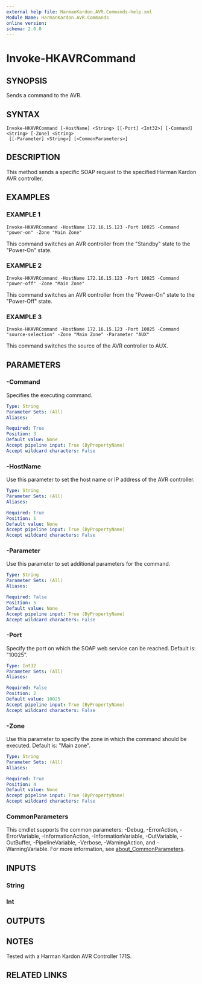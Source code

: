 ```yaml
---
external help file: HarmanKardon.AVR.Commands-help.xml
Module Name: HarmanKardon.AVR.Commands
online version:
schema: 2.0.0
---
```


# Invoke-HKAVRCommand

## SYNOPSIS
Sends a command to the AVR.

## SYNTAX

```
Invoke-HKAVRCommand [-HostName] <String> [[-Port] <Int32>] [-Command] <String> [-Zone] <String>
 [[-Parameter] <String>] [<CommonParameters>]
```

## DESCRIPTION
This method sends a specific SOAP request to the specified Harman Kardon AVR controller.

## EXAMPLES

### EXAMPLE 1
```
Invoke-HKAVRCommand -HostName 172.16.15.123 -Port 10025 -Command "power-on" -Zone "Main Zone"
```
This command switches an AVR controller from the "Standby" state to the "Power-On" state.

### EXAMPLE 2
```
Invoke-HKAVRCommand -HostName 172.16.15.123 -Port 10025 -Command "power-off" -Zone "Main Zone"
```

This command switches an AVR controller from the "Power-On" state to the "Power-Off" state.

### EXAMPLE 3
```
Invoke-HKAVRCommand -HostName 172.16.15.123 -Port 10025 -Command "source-selection" -Zone "Main Zone" -Parameter "AUX"
```

This command switches the source of the AVR controller to AUX.

## PARAMETERS

### -Command
Specifies the executing command.

```yaml
Type: String
Parameter Sets: (All)
Aliases:

Required: True
Position: 3
Default value: None
Accept pipeline input: True (ByPropertyName)
Accept wildcard characters: False
```

### -HostName
Use this parameter to set the host name or IP address of the AVR controller.

```yaml
Type: String
Parameter Sets: (All)
Aliases:

Required: True
Position: 1
Default value: None
Accept pipeline input: True (ByPropertyName)
Accept wildcard characters: False
```

### -Parameter
Use this parameter to set additional parameters for the command.

```yaml
Type: String
Parameter Sets: (All)
Aliases:

Required: False
Position: 5
Default value: None
Accept pipeline input: True (ByPropertyName)
Accept wildcard characters: False
```

### -Port
Specify the port on which the SOAP web service can be reached. Default is: "10025".

```yaml
Type: Int32
Parameter Sets: (All)
Aliases:

Required: False
Position: 2
Default value: 10025
Accept pipeline input: True (ByPropertyName)
Accept wildcard characters: False
```

### -Zone
Use this parameter to specify the zone in which the command should be executed. Default is: "Main zone".

```yaml
Type: String
Parameter Sets: (All)
Aliases:

Required: True
Position: 4
Default value: None
Accept pipeline input: True (ByPropertyName)
Accept wildcard characters: False
```

### CommonParameters
This cmdlet supports the common parameters: -Debug, -ErrorAction, -ErrorVariable, -InformationAction, -InformationVariable, -OutVariable, -OutBuffer, -PipelineVariable, -Verbose, -WarningAction, and -WarningVariable. For more information, see [about_CommonParameters](http://go.microsoft.com/fwlink/?LinkID=113216).

## INPUTS

### String

### Int

## OUTPUTS

## NOTES
Tested with a Harman Kardon AVR Controller 171S.

## RELATED LINKS
